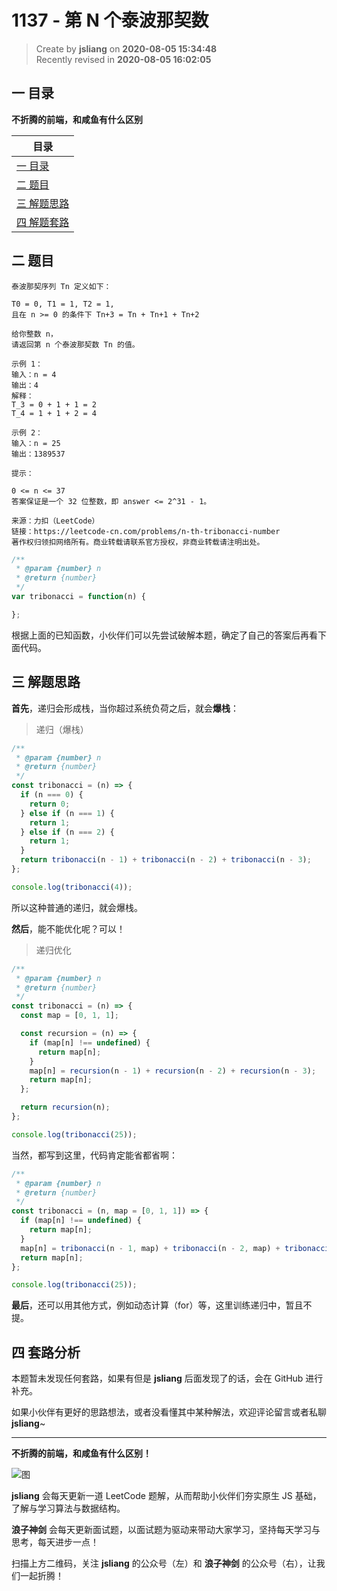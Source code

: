 1137 - 第 N 个泰波那契数
===

> Create by **jsliang** on **2020-08-05 15:34:48**  
> Recently revised in **2020-08-05 16:02:05**

## 一 目录

**不折腾的前端，和咸鱼有什么区别**

| 目录 |
| --- |
| [一 目录](#chapter-one) |
| [二 题目](#chapter-two) |
| [三 解题思路](#chapter-three) |
| [四 解题套路](#chapter-four) |

## 二 题目



```
泰波那契序列 Tn 定义如下： 

T0 = 0, T1 = 1, T2 = 1,
且在 n >= 0 的条件下 Tn+3 = Tn + Tn+1 + Tn+2

给你整数 n，
请返回第 n 个泰波那契数 Tn 的值。

示例 1：
输入：n = 4
输出：4
解释：
T_3 = 0 + 1 + 1 = 2
T_4 = 1 + 1 + 2 = 4

示例 2：
输入：n = 25
输出：1389537

提示：

0 <= n <= 37
答案保证是一个 32 位整数，即 answer <= 2^31 - 1。

来源：力扣（LeetCode）
链接：https://leetcode-cn.com/problems/n-th-tribonacci-number
著作权归领扣网络所有。商业转载请联系官方授权，非商业转载请注明出处。
```

```js
/**
 * @param {number} n
 * @return {number}
 */
var tribonacci = function(n) {

};
```

根据上面的已知函数，小伙伴们可以先尝试破解本题，确定了自己的答案后再看下面代码。

## 三 解题思路



**首先**，递归会形成栈，当你超过系统负荷之后，就会**爆栈**：

> 递归（爆栈）

```js
/**
 * @param {number} n
 * @return {number}
 */
const tribonacci = (n) => {
  if (n === 0) {
    return 0;
  } else if (n === 1) {
    return 1;
  } else if (n === 2) {
    return 1;
  }
  return tribonacci(n - 1) + tribonacci(n - 2) + tribonacci(n - 3);
};

console.log(tribonacci(4));
```

所以这种普通的递归，就会爆栈。

**然后**，能不能优化呢？可以！

> 递归优化

```js
/**
 * @param {number} n
 * @return {number}
 */
const tribonacci = (n) => {
  const map = [0, 1, 1];

  const recursion = (n) => {
    if (map[n] !== undefined) {
      return map[n];
    }
    map[n] = recursion(n - 1) + recursion(n - 2) + recursion(n - 3);
    return map[n];
  };

  return recursion(n);
};

console.log(tribonacci(25));
```

当然，都写到这里，代码肯定能省都省啊：

```js
/**
 * @param {number} n
 * @return {number}
 */
const tribonacci = (n, map = [0, 1, 1]) => {
  if (map[n] !== undefined) {
    return map[n];
  }
  map[n] = tribonacci(n - 1, map) + tribonacci(n - 2, map) + tribonacci(n - 3, map);
  return map[n];
};

console.log(tribonacci(25));
```

**最后**，还可以用其他方式，例如动态计算（for）等，这里训练递归中，暂且不提。

## 四 套路分析



本题暂未发现任何套路，如果有但是 **jsliang** 后面发现了的话，会在 GitHub 进行补充。

如果小伙伴有更好的思路想法，或者没看懂其中某种解法，欢迎评论留言或者私聊 **jsliang**~

---

**不折腾的前端，和咸鱼有什么区别！**

![图](https://github.com/LiangJunrong/document-library/blob/master/public-repertory/img/z-index-small.png?raw=true)

**jsliang** 会每天更新一道 LeetCode 题解，从而帮助小伙伴们夯实原生 JS 基础，了解与学习算法与数据结构。

**浪子神剑** 会每天更新面试题，以面试题为驱动来带动大家学习，坚持每天学习与思考，每天进步一点！

扫描上方二维码，关注 **jsliang** 的公众号（左）和 **浪子神剑** 的公众号（右），让我们一起折腾！

